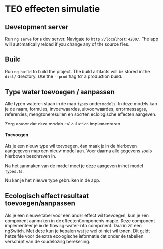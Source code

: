 # TEO effecten simulatie

## Development server

Run `ng serve` for a dev server. Navigate to `http://localhost:4200/`. The app will automatically reload if you change any of the source files.

## Build

Run `ng build` to build the project. The build artifacts will be stored in the `dist/` directory. Use the `--prod` flag for a production build.

## Type water toevoegen / aanpassen
Alle typen wateren staan in de map `types` onder `models`. In deze models kan je de naam, formules, invoerwaardes, uitvoorwaardes, errormessages, referenties, mengzoneresulten en soorten eclologische effecten aangeven.

Zorg ervoor dat deze models `Calculation` implementeren.

#### Toevoegen
Als je een nieuw type wil toevoegen, dan maak je in de hierboven aangegeven map een nieuw model aan. Voer daarna alle gegevens zoals hierboven beschreven in.

Na het aanmaken van de model moet je deze aangeven in het model `Types.ts`.

Nu kan je het nieuwe type gebruiken in de app.

## Ecologisch effect resultaat toevoegen/aanpassen
Als je een nieuwe tabel voor een ander effect wil toevoegen, kun je een component aanmaken in de effectenComponents mapje. Deze component implementeer je in de flowing-water-info component. Daarin zit een ngSwitch. Met deze kun je bepalen wat je wel of niet wil tonen. Dit geldt hetzelfde voor de extra ecologische informatie dat onder de tabellen verschijnt van de koudelozing berekening.
